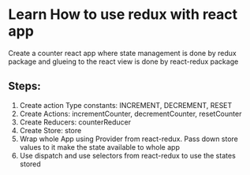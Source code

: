 # Learn How to use redux with react app

Create a counter react app where state management is done by redux package and glueing to the react view is done by react-redux package

## Steps:

1. Create action Type constants: INCREMENT, DECREMENT, RESET
2. Create Actions: incrementCounter, decrementCounter, resetCounter
3. Create Reducers: counterReducer
4. Create Store: store
5. Wrap whole App using Provider from react-redux. Pass down store values to it make the state available to whole app
6. Use dispatch and use selectors from react-redux to use the states stored 